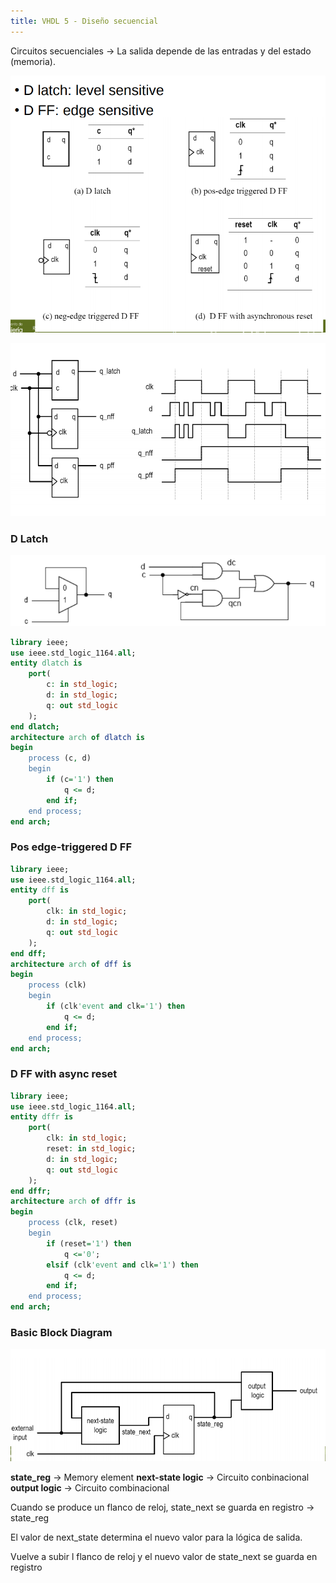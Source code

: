 ```yaml
---
title: VHDL 5 - Diseño secuencial
---
```


Circuitos secuenciales -> La salida depende de las entradas y del estado (memoria).

![](./media/20201015/1.png)


![](./media/20201015/2.png)

### D Latch

![](./media/20201015/3.png)


```VHDL
library ieee;
use ieee.std_logic_1164.all;
entity dlatch is
    port(
        c: in std_logic;
        d: in std_logic;
        q: out std_logic
    );
end dlatch;
architecture arch of dlatch is
begin
    process (c, d)
    begin
        if (c='1') then
            q <= d;
        end if;
    end process;
end arch;
```

### Pos edge-triggered D FF

```VHDL
library ieee;
use ieee.std_logic_1164.all;
entity dff is
    port(
        clk: in std_logic;
        d: in std_logic;
        q: out std_logic
    );
end dff;
architecture arch of dff is
begin
    process (clk)
    begin
        if (clk'event and clk='1') then
            q <= d;
        end if;
    end process;
end arch;
```

### D FF with async reset

```VHDL
library ieee;
use ieee.std_logic_1164.all;
entity dffr is
    port(
        clk: in std_logic;
        reset: in std_logic;
        d: in std_logic;
        q: out std_logic
    );
end dffr;
architecture arch of dffr is
begin
    process (clk, reset)
    begin
        if (reset='1') then
            q <='0';
        elsif (clk'event and clk='1') then
            q <= d;
        end if;
    end process;
end arch;
```

### Basic Block Diagram

![](./media/20201015/4.png)


**state_reg** -> Memory element
**next-state logic** -> Circuito conbinacional
**output logic** -> Circuito combinacional

Cuando se produce un flanco de reloj, state_next se guarda en registro -> state_reg

El valor de next_state determina el nuevo valor para la lógica de salida.

Vuelve a subir l flanco de reloj y el nuevo valor de state_next se guarda en registro